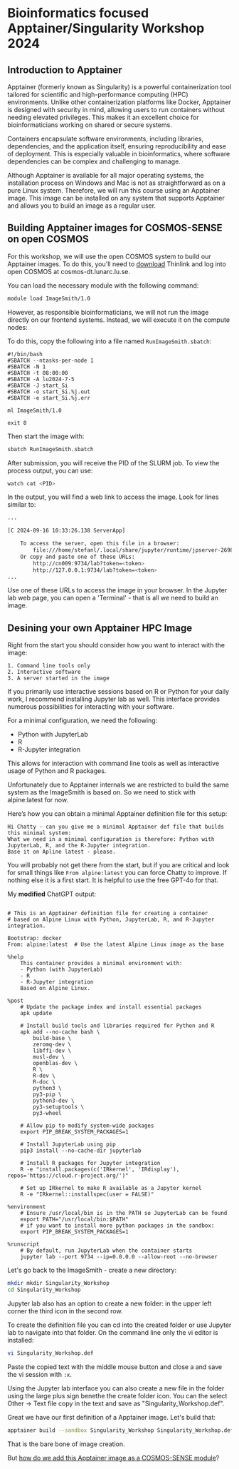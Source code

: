 # Bioinformatics focused Apptainer/Singularity Workshop 2024

## Introduction to Apptainer

Apptainer (formerly known as Singularity) is a powerful containerization tool tailored for scientific and high-performance computing (HPC) environments. Unlike other containerization platforms like Docker, Apptainer is designed with security in mind, allowing users to run containers without needing elevated privileges. This makes it an excellent choice for bioinformaticians working on shared or secure systems.

Containers encapsulate software environments, including libraries, dependencies, and the application itself, ensuring reproducibility and ease of deployment. This is especially valuable in bioinformatics, where software dependencies can be complex and challenging to manage.

Although Apptainer is available for all major operating systems, the installation process on Windows and Mac is not as straightforward as on a pure Linux system. Therefore, we will run this course using an Apptainer image. This image can be installed on any system that supports Apptainer and allows you to build an image as a regular user.

## Building Apptainer images for COSMOS-SENSE on open COSMOS

For this workshop, we will use the open COSMOS system to build our Apptainer images.
To do this, you'll need to [download](https://www.cendio.com/thinlinc/download/) Thinlink and log into open COSMOS at cosmos-dt.lunarc.lu.se.

You can load the necessary module with the following command:

```bash
module load ImageSmith/1.0
```

However, as responsible bioinformaticians, we will not run the image directly on our frontend systems. Instead, we will execute it on the compute nodes:


To do this, copy the following into a file named ``RunImageSmith.sbatch``:
```text
#!/bin/bash
#SBATCH --ntasks-per-node 1
#SBATCH -N 1
#SBATCH -t 08:00:00
#SBATCH -A lu2024-7-5
#SBATCH -J start_Si
#SBATCH -o start_Si.%j.out
#SBATCH -e start_Si.%j.err

ml ImageSmith/1.0

exit 0
```

Then start the image with:
```bash
sbatch RunImageSmith.sbatch
```

After submission, you will receive the PID of the SLURM job. To view the process output, you can use:

```bash
watch cat <PID>
```
In the output, you will find a web link to access the image. Look for lines similar to:
```bash
...

[C 2024-09-16 10:33:26.138 ServerApp]

    To access the server, open this file in a browser:
        file:///home/stefanl/.local/share/jupyter/runtime/jpserver-2698141-open.html
    Or copy and paste one of these URLs:
        http://cn009:9734/lab?token=<token>
        http://127.0.0.1:9734/lab?token=<token>
...
```

Use one of these URLs to access the image in your browser.
In the Jupyter lab web page, you can open a 'Terminal' - that is all we need to build an image.


## Desining your own Apptainer HPC Image

Right from the start you should consider how you want to interact with the image:

    1. Command line tools only
    2. Interactive software
    3. A server started in the image

If you primarily use interactive sessions based on R or Python for your daily work,
I recommend installing Jupyter lab as well. This interface provides numerous possibilities for interacting with your software.

For a minimal configuration, we need the following:

- Python with JupyterLab
- R
- R-Jupyter integration

This allows for interaction with command line tools as well as interactive usage of Python and R packages.

Unfortunately due to Apptainer internals we are restricted to build the same system as the ImageSmith is based on. So we need to stick with alpine:latest for now.

Here’s how you can obtain a minimal Apptainer definition file for this setup:

```text
Hi Chatty - can you give me a minimal Apptainer def file that builds this minimal system:
What we need in a minimal configuration is therefore: Python with JupyterLab, R, and the R-Jupyter integration.
Base it on Apline latest - please.
```

You will probably not get there from the start, but if you are critical and look for small things like ``From alpine:latest`` you can force Chatty to improve. If nothing else it is a first start. It is helpful to use the free GPT-4o for that.


My **modified** ChatGPT output:
```text

# This is an Apptainer definition file for creating a container
# based on Alpine Linux with Python, JupyterLab, R, and R-Jupyter integration.

Bootstrap: docker
From: alpine:latest  # Use the latest Alpine Linux image as the base

%help
    This container provides a minimal environment with:
    - Python (with JupyterLab)
    - R
    - R-Jupyter integration
    Based on Alpine Linux.

%post
    # Update the package index and install essential packages
    apk update

    # Install build tools and libraries required for Python and R
    apk add --no-cache bash \
        build-base \
        zeromq-dev \
        libffi-dev \
        musl-dev \
        openblas-dev \
        R \
        R-dev \
        R-doc \
        python3 \
        py3-pip \
        python3-dev \
        py3-setuptools \
        py3-wheel 

    # Allow pip to modify system-wide packages
    export PIP_BREAK_SYSTEM_PACKAGES=1

    # Install JupyterLab using pip
    pip3 install --no-cache-dir jupyterlab

    # Install R packages for Jupyter integration
    R -e "install.packages(c('IRkernel', 'IRdisplay'), repos='https://cloud.r-project.org/')"

    # Set up IRkernel to make R available as a Jupyter kernel
    R -e "IRkernel::installspec(user = FALSE)"

%environment
    # Ensure /usr/local/bin is in the PATH so JupyterLab can be found
    export PATH="/usr/local/bin:$PATH"
    # if you want to install more python packages in the sandbox:
    export PIP_BREAK_SYSTEM_PACKAGES=1

%runscript
    # By default, run JupyterLab when the container starts
    jupyter lab --port 9734 --ip=0.0.0.0 --allow-root --no-browser

```

Let's go back to the ImageSmith - create a new directory:
 
```sh
mkdir mkdir Singularity_Workshop
cd Singularity_Workshop
```

Jupyter lab also has an option to create a new folder: in the upper left corner the third icon in the second row.

To create the definition file you can cd into the created folder or use Jupyter lab to navigate into that folder. On the command line only the vi editor is installed:

```bash
vi Singularity_Workshop.def
```
Paste the copied text with the middle mouse button and close a and save the vi session with ``:x``.

Using the Jupyter lab interface you can also create a new file in the folder using the large plus sign benethe the create folder icon. You can the select Other -> Text file copy in the text and save as  "Singularity_Workshop.def".


Great we have our first definition of a Apptainer image. Let's build that:
```bash
apptainer build --sandbox Singularity_Workshop Singularity_Workshop.def
```

That is the bare bone of image creation.

But [how do we add this Apptainer image as a COSMOS-SENSE module](HowToSetUpAModule.md)?




